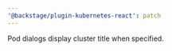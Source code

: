 ```yaml
---
'@backstage/plugin-kubernetes-react': patch
---
```


Pod dialogs display cluster title when specified.
